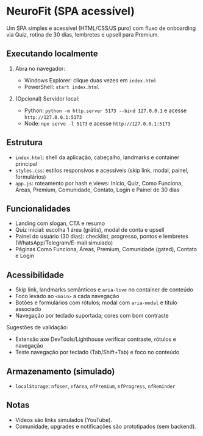 ﻿# NeuroFit (SPA acessível)

Um SPA simples e acessível (HTML/CSS/JS puro) com fluxo de onboarding via Quiz, rotina de 30 dias, lembretes e upsell para Premium.

## Executando localmente

1) Abra no navegador:
   - Windows Explorer: clique duas vezes em `index.html`
   - PowerShell: `start index.html`

2) (Opcional) Servidor local:
   - Python: `python -m http.server 5173 --bind 127.0.0.1` e acesse `http://127.0.0.1:5173`
   - Node: `npx serve -l 5173` e acesse `http://127.0.0.1:5173`

## Estrutura

- `index.html`: shell da aplicação, cabeçalho, landmarks e container principal
- `styles.css`: estilos responsivos e acessíveis (skip link, modal, painel, formulários)
- `app.js`: roteamento por hash e views: Início, Quiz, Como Funciona, Áreas, Premium, Comunidade, Contato, Login e Painel de 30 dias

## Funcionalidades

- Landing com slogan, CTA e resumo
- Quiz inicial: escolha 1 área (grátis), modal de conta e upsell
- Painel do usuário (30 dias): checklist, progresso, pontos e lembretes (WhatsApp/Telegram/E-mail  simulado)
- Páginas Como Funciona, Áreas, Premium, Comunidade (gated), Contato e Login

## Acessibilidade

- Skip link, landmarks semânticos e `aria-live` no container de conteúdo
- Foco levado ao `<main>` a cada navegação
- Botões e formulários com rótulos; modal com `aria-modal` e título associado
- Navegação por teclado suportada; cores com bom contraste

Sugestões de validação:
- Extensão axe DevTools/Lighthouse  verificar contraste, rótulos e navegação
- Teste navegação por teclado (Tab/Shift+Tab) e foco no conteúdo

## Armazenamento (simulado)

- `localStorage`: `nfUser`, `nfArea`, `nfPremium`, `nfProgress`, `nfReminder`

## Notas

- Vídeos são links simulados (YouTube).
- Comunidade, upgrades e notificações são prototipados (sem backend).
